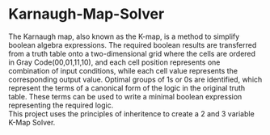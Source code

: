 # Karnaugh-Map-Solver
The Karnaugh map, also known as the K-map, is a method to simplify boolean algebra expressions.
The required boolean results are transferred from a truth table onto a two-dimensional grid where the cells are ordered in Gray Code(00,01,11,10), and each cell position represents one combination of input conditions, while each cell value represents the corresponding output value.
Optimal groups of 1s or 0s are identified, which represent the terms of a canonical form of the logic in the original truth table. 
These terms can be used to write a minimal boolean expression representing the required logic.  
This project uses the principles of inheritence to create a 2 and 3 variable K-Map Solver.
